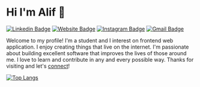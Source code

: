 # Hi I'm Alif 👋

[![Linkedin Badge](https://img.shields.io/badge/-muchammadalifzaidan-blue?style=flat&logo=Linkedin&logoColor=white&link=https://www.linkedin.com/in/muchammad-alif-zaidan/)](https://www.linkedin.com/in/muchammad-alif-zaidan/)
[![Website Badge](https://img.shields.io/badge/-alifzaidan.netlify.app-47CCCC?style=flat&logo=Google-Chrome&logoColor=white&link=https://alifzaidan.netlify.app)](https://alifzaidan.netlify.app/)
[![Instagram Badge](https://img.shields.io/badge/-@zaidanaliff__-purple?style=flat&logo=instagram&logoColor=white&link=https://instagram.com/zaidanaliff_/)](https://instagram.com/zaidanaliff_)
[![Gmail Badge](https://img.shields.io/badge/-muchammadalifzaidan-c14438?style=flat&logo=Gmail&logoColor=white&link=mailto:muchammadalifzaidan@gmail.com)](mailto:muchammadalifzaidan@gmail.com)

Welcome to my profile! I'm a student and I interest on frontend web application. I enjoy creating things that live on the internet. I'm passionate about building excellent software that improves the lives of those around me. I love to learn and contribute in any and every possible way. Thanks for visiting and let's [connect](https://www.linkedin.com/in/muchammad-alif-zaidan/)!

[![Top Langs](https://github-readme-stats.vercel.app/api/top-langs/?username=alifzaidan&layout=compact&theme=tokyonight)](https://github.com/anuraghazra/github-readme-stats)
